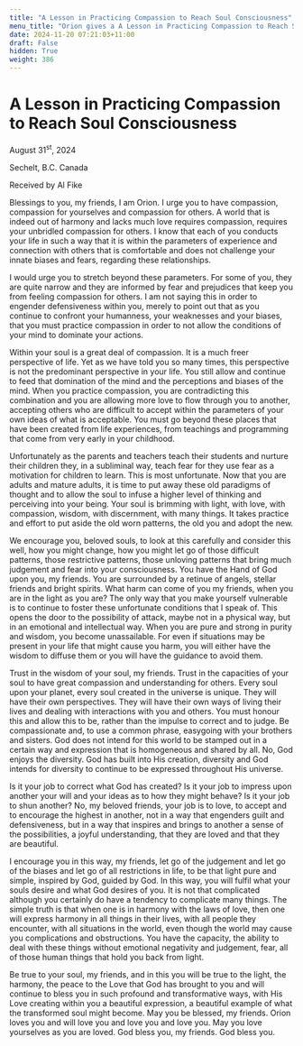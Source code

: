 ```yaml
---
title: "A Lesson in Practicing Compassion to Reach Soul Consciousness"
menu_title: "Orion gives a A Lesson in Practicing Compassion to Reach Soul Consciousness"
date: 2024-11-20 07:21:03+11:00
draft: False
hidden: True
weight: 386
---
```

# A Lesson in Practicing Compassion to Reach Soul Consciousness 

August 31<sup>st</sup>, 2024

Sechelt, B.C. Canada

Received by Al Fike 

Blessings to you, my friends, I am Orion. I urge you to have compassion, compassion for yourselves and compassion for others. A world that is indeed out of harmony and lacks much love requires compassion, requires your unbridled compassion for others. I know that each of you conducts your life in such a way that it is within the parameters of experience and connection with others that is comfortable and does not challenge your innate biases and fears, regarding these relationships. 

I would urge you to stretch beyond these parameters. For some of you, they are quite narrow and they are informed by fear and prejudices that keep you from feeling compassion for others. I am not saying this in order to engender defensiveness within you, merely to point out that as you continue to confront your humanness, your weaknesses and your biases, that you must practice compassion in order to not allow the conditions of your mind to dominate your actions.

Within your soul is a great deal of compassion. It is a much freer perspective of life. Yet as we have told you so many times, this perspective is not the predominant perspective in your life. You still allow and continue to feed that domination of the mind and the perceptions and biases of the mind. When you practice compassion, you are contradicting this combination and you are allowing more love to flow through you to another, accepting others who are difficult to accept within the parameters of your own ideas of what is acceptable. You must go beyond these places that have been created from life experiences, from teachings and programming that come from very early in your childhood. 

Unfortunately as the parents and teachers teach their students and nurture their children they, in a subliminal way, teach fear for they use fear as a motivation for children to learn. This is most unfortunate. Now that you are adults and mature adults, it is time to put away these old paradigms of thought and to allow the soul to infuse a higher level of thinking and perceiving into your being. Your soul is brimming with light, with love, with compassion, wisdom, with discernment, with many things. It takes practice and effort to put aside the old worn patterns, the old you and adopt the new.

We encourage you, beloved souls, to look at this carefully and consider this well, how you might change, how you might let go of those difficult patterns, those restrictive patterns, those unloving patterns that bring much judgement and fear into your consciousness. You have the Hand of God upon you, my friends. You are surrounded by a retinue of angels, stellar friends and bright spirits. What harm can come of you my friends, when you are in the light as you are? The only way that you make yourself vulnerable is to continue to foster these unfortunate conditions that I speak of. This opens the door to the possibility of attack, maybe not in a physical way, but in an emotional and intellectual way. When you are pure and strong in purity and wisdom, you become unassailable. For even if situations may be present in your life that might cause you harm, you will either have the wisdom to diffuse them or you will have the guidance to avoid them.

Trust in the wisdom of your soul, my friends. Trust in the capacities of your soul to have great compassion and understanding for others. Every soul upon your planet, every soul created in the universe is unique. They will have their own perspectives. They will have their own ways of living their lives and dealing with interactions with you and others. You must honour this and allow this to be, rather than the impulse to correct and to judge. Be compassionate and, to use a common phrase, easygoing with your brothers and sisters. God does not intend for this world to be stamped out in a certain way and expression that is homogeneous and shared by all. No, God enjoys the diversity. God has built into His creation, diversity and God intends for diversity to continue to be expressed throughout His universe.

Is it your job to correct what God has created? Is it your job to impress upon another your will and your ideas as to how they might behave? Is it your job to shun another? No, my beloved friends, your job is to love, to accept and to encourage the highest in another, not in a way that engenders guilt and defensiveness, but in a way that inspires and brings to another a sense of the possibilities, a joyful understanding, that they are loved and that they are beautiful.

I encourage you in this way, my friends, let go of the judgement and let go of the biases and let go of all restrictions in life, to be that light pure and simple, inspired by God, guided by God. In this way, you will fulfil what your souls desire and what God desires of you. It is not that complicated although you certainly do have a tendency to complicate many things. The simple truth is that when one is in harmony with the laws of love, then one will express harmony in all things in their lives, with all people they encounter, with all situations in the world, even though the world may cause you complications and obstructions.  You have the capacity, the ability to deal with these things without emotional negativity and judgement, fear, all of those human things that hold you back from light. 

Be true to your soul, my friends, and in this you will be true to the light, the harmony, the peace to the Love that God has brought to you and will continue to bless you in such profound and transformative ways, with His Love creating within you a beautiful expression, a beautiful example of what the transformed soul might become. May you be blessed, my friends. Orion loves you and will love you and love you and love you. May you love yourselves as you are loved. God bless you, my friends. God bless you.